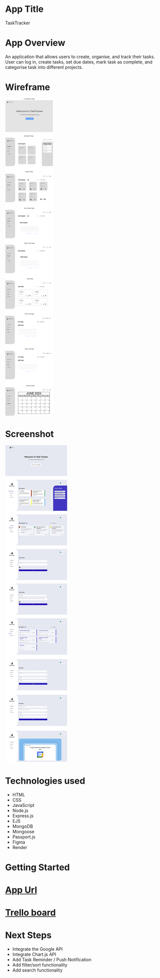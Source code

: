 # App Title

TaskTracker

# App Overview

An application that allows users to create, organise, and track their tasks. User can log in, create tasks, set due dates, mark task as complete, and categorise task into different projects.

# Wireframe

![hifi wireframe](public/docs/TaskTrackerWireframe.png)

# Screenshot

![app screenshots](public/docs/TaskTrackerApplication.png)

# Technologies used

- HTML
- CSS
- JavaScript
- Node.js
- Express.js
- EJS
- MongoDB
- Mongoose
- Passport.js
- Figma
- Render

# Getting Started

# [App Url](https://tasktracker-tyjo.onrender.com/)

# [Trello board](https://trello.com/b/n6fC5Nhs/task-manager)

# Next Steps

- Integrate the Google API
- Integrate Chart.js API
- Add Task Reminder / Push Notification
- Add filter/sort functionality
- Add search functionality
